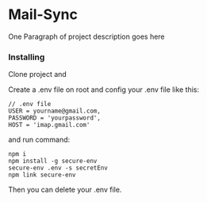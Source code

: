 # Mail-Sync

One Paragraph of project description goes here

### Installing

Clone project and

Create a .env file on root and config your .env file like this:

```
// .env file
USER = yourname@gmail.com,
PASSWORD = 'yourpassword',
HOST = 'imap.gmail.com'
```

and run command:

```
npm i
npm install -g secure-env
secure-env .env -s secretEnv
npm link secure-env
```

Then you can delete your .env file.
